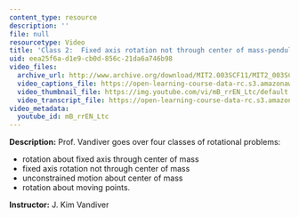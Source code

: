 ```yaml
---
content_type: resource
description: ''
file: null
resourcetype: Video
title: 'Class 2:  Fixed axis rotation not through center of mass-pendulum example '
uid: eea25f6a-d1e9-cb0d-856c-21da6a746b98
video_files:
  archive_url: http://www.archive.org/download/MIT2.003SCF11/MIT2_003SCF11_lec12_300k.mp4
  video_captions_file: https://open-learning-course-data-rc.s3.amazonaws.com/2-003sc-engineering-dynamics-fall-2011/9d2f3fe4a46b5dd1adfcb67eff9717da_mB_rrEN_Ltc.vtt
  video_thumbnail_file: https://img.youtube.com/vi/mB_rrEN_Ltc/default.jpg
  video_transcript_file: https://open-learning-course-data-rc.s3.amazonaws.com/2-003sc-engineering-dynamics-fall-2011/948ae24e3c2df7d8418b02c039c83ec5_mB_rrEN_Ltc.pdf
video_metadata:
  youtube_id: mB_rrEN_Ltc
---
```


**Description:** Prof. Vandiver goes over four classes of rotational problems:

*   rotation about fixed axis through center of mass
*   fixed axis rotation not through center of mass
*   unconstrained motion about center of mass
*   rotation about moving points.

**Instructor:** J. Kim Vandiver